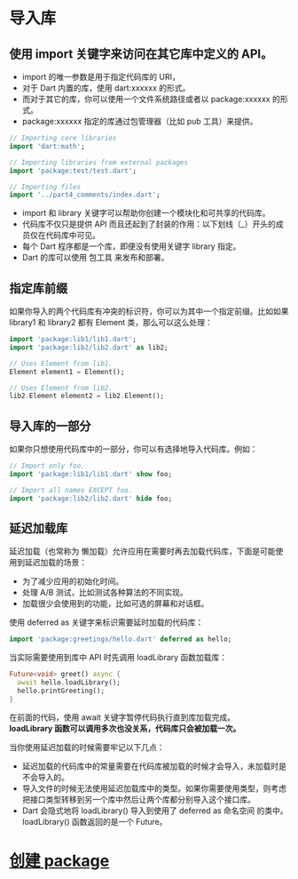 # 导入库

## 使用 import 关键字来访问在其它库中定义的 API。

- import 的唯一参数是用于指定代码库的 URI，
- 对于 Dart 内置的库，使用 dart:xxxxxx 的形式。
- 而对于其它的库，你可以使用一个文件系统路径或者以 package:xxxxxx 的形式。
- package:xxxxxx 指定的库通过包管理器（比如 pub 工具）来提供。

```dart
// Importing core libraries
import 'dart:math';

// Importing libraries from external packages
import 'package:test/test.dart';

// Importing files
import '../part4_comments/index.dart';
```

- import 和 library 关键字可以帮助你创建一个模块化和可共享的代码库。
- 代码库不仅只是提供 API 而且还起到了封装的作用：以下划线（\_）开头的成员仅在代码库中可见。
- 每个 Dart 程序都是一个库，即便没有使用关键字 library 指定。
- Dart 的库可以使用 包工具 来发布和部署。

## 指定库前缀

如果你导入的两个代码库有冲突的标识符，你可以为其中一个指定前缀。比如如果 library1 和 library2 都有 Element 类，那么可以这么处理：

```dart
import 'package:lib1/lib1.dart';
import 'package:lib2/lib2.dart' as lib2;

// Uses Element from lib1.
Element element1 = Element();

// Uses Element from lib2.
lib2.Element element2 = lib2.Element();
```

## 导入库的一部分

如果你只想使用代码库中的一部分，你可以有选择地导入代码库。例如：

```dart
// Import only foo.
import 'package:lib1/lib1.dart' show foo;

// Import all names EXCEPT foo.
import 'package:lib2/lib2.dart' hide foo;
```

## 延迟加载库

延迟加载（也常称为 懒加载）允许应用在需要时再去加载代码库，下面是可能使用到延迟加载的场景：

- 为了减少应用的初始化时间。
- 处理 A/B 测试，比如测试各种算法的不同实现。
- 加载很少会使用到的功能，比如可选的屏幕和对话框。

使用 deferred as 关键字来标识需要延时加载的代码库：

```dart
import 'package:greetings/hello.dart' deferred as hello;
```

当实际需要使用到库中 API 时先调用 loadLibrary 函数加载库：

```dart
Future<void> greet() async {
  await hello.loadLibrary();
  hello.printGreeting();
}
```

在前面的代码，使用 await 关键字暂停代码执行直到库加载完成。  
**loadLibrary 函数可以调用多次也没关系，代码库只会被加载一次。**

当你使用延迟加载的时候需要牢记以下几点：

- 延迟加载的代码库中的常量需要在代码库被加载的时候才会导入，未加载时是不会导入的。
- 导入文件的时候无法使用延迟加载库中的类型。如果你需要使用类型，则考虑把接口类型转移到另一个库中然后让两个库都分别导入这个接口库。
- Dart 会隐式地将 loadLibrary() 导入到使用了 deferred as 命名空间 的类中。 loadLibrary() 函数返回的是一个 Future。

# [创建 package](https://dart.cn/guides/libraries/create-library-packages)
